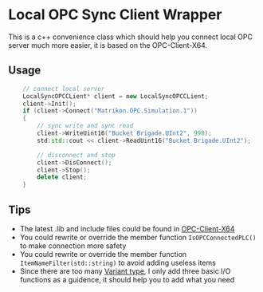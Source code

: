 # Local OPC Sync Client Wrapper
This is a c++ convenience class which should help you connect local OPC server much more easier, it is based on the OPC-Client-X64.

## Usage
```cpp
	// connect local server
	LocalSyncOPCCLient* client = new LocalSyncOPCCLient;
	client->Init();
	if (client->Connect("Matrikon.OPC.Simulation.1"))
	{
		// sync write and sync read
		client->WriteUint16("Bucket Brigade.UInt2", 998);
		std:std::cout << client->ReadUint16("Bucket Brigade.UInt2");

		// disconnect and stop
		client->DisConnect();
		client->Stop();
		delete client;
	}

```

## Tips
* The latest .lib and include files could be found in [OPC-Client-X64](https://github.com/edimetia3d/OPC-Client-X64)
* You could rewrite or override the member function `IsOPCConnectedPLC()` to make connection more safety
* You could rewrite or override the member function `ItemNameFilter(std::string)` to avoid adding useless items
* Since there are too many [Variant type](https://msdn.microsoft.com/en-us/library/windows/desktop/ms221627(v=vs.85).aspx), I only add three basic I/O functions as a guidence, it should help you to add what you need